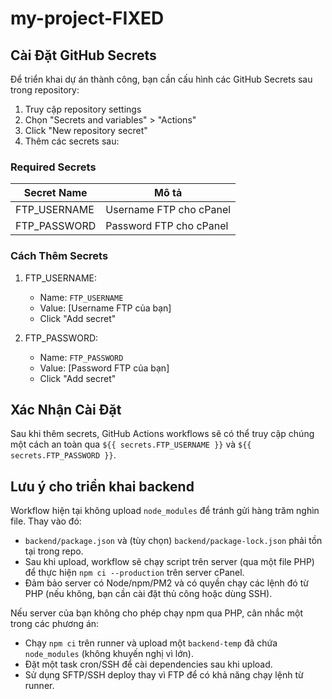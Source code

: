 # my-project-FIXED

## Cài Đặt GitHub Secrets

Để triển khai dự án thành công, bạn cần cấu hình các GitHub Secrets sau trong repository:

1. Truy cập repository settings
2. Chọn "Secrets and variables" > "Actions"
3. Click "New repository secret"
4. Thêm các secrets sau:

### Required Secrets

| Secret Name | Mô tả |
|------------|--------|
| FTP_USERNAME | Username FTP cho cPanel |
| FTP_PASSWORD | Password FTP cho cPanel |

### Cách Thêm Secrets

1. FTP_USERNAME:
   - Name: `FTP_USERNAME`
   - Value: [Username FTP của bạn]
   - Click "Add secret"

2. FTP_PASSWORD:
   - Name: `FTP_PASSWORD`
   - Value: [Password FTP của bạn]
   - Click "Add secret"

## Xác Nhận Cài Đặt

Sau khi thêm secrets, GitHub Actions workflows sẽ có thể truy cập chúng một cách an toàn qua `${{ secrets.FTP_USERNAME }}` và `${{ secrets.FTP_PASSWORD }}`.

## Lưu ý cho triển khai backend

Workflow hiện tại không upload `node_modules` để tránh gửi hàng trăm nghìn file. Thay vào đó:

- `backend/package.json` và (tùy chọn) `backend/package-lock.json` phải tồn tại trong repo.
- Sau khi upload, workflow sẽ chạy script trên server (qua một file PHP) để thực hiện `npm ci --production` trên server cPanel.
- Đảm bảo server có Node/npm/PM2 và có quyền chạy các lệnh đó từ PHP (nếu không, bạn cần cài đặt thủ công hoặc dùng SSH).

Nếu server của bạn không cho phép chạy npm qua PHP, cân nhắc một trong các phương án:

- Chạy `npm ci` trên runner và upload một `backend-temp` đã chứa `node_modules` (không khuyến nghị vì lớn).
- Đặt một task cron/SSH để cài dependencies sau khi upload.
- Sử dụng SFTP/SSH deploy thay vì FTP để có khả năng chạy lệnh từ runner.
